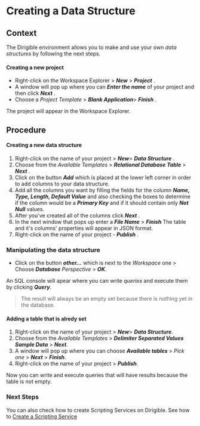 # Creating a Data Structure

## **Context**

The Dirigible environment allows you to make and use your own *data structures* by following the next steps.


 #### **Creating a new project**

 * Right-click on the Workspace Explorer > __*New*__ > __*Project*__ .
 * A window will pop up where you can _**Enter the name**_ of your project and then click  __*Next*__ .
 * Choose a *Project Template* > __*Blank Application*__> __*Finish*__ .

The project will appear in the Workspace Explorer.

## **Procedure**

 #### **Creating a new data structure**

 1. Right-click on the name of your project > __*New*__> __*Data Structure*__ .
 2. Choose from the *Available Templates* > __*Relational Database Table*__ > __*Next*__ .
 3. Click on the button __*Add*__ which is placed at the lower left corner in order to add columns to your data structure.
 4. Add all the columns you want by filling the fields for the column __*Name, Type, Length, Default Value*__ and also checking the boxes to determine if the column would be a __*Primary Key*__ and if it should contain only __*Not Null*__ values. 
 5. After you've created all of the columns click __*Next*__ .
 6. In the next window that pops up enter a __*File Name*__ > __*Finish*__  The table and it's columns' properties will appear in JSON format.
 7. Right-click on the name of your project - __*Publish*__ .

### **Manipulating the data structure**

 * Click on the button __*other...*__ which is next to the *Workspace* one > Choose __*Database*__  *Perspective* >  __*OK*__. 
 
 An SQL console will apear where you can write *queries* and execute them by clicking __*Query*__. 
 >The result will always be an empty set because there is nothing yet in the database.

#### **Adding a table that is alredy set**
 
  1.  Right-click on the name of your project > __*New*__> __*Data Structure*__.
  2. Choose from the *Available Templates* > __*Delimiter Separated Values Sample Data*__ > __*Next*__.
  3. A window will pop up where you can choose __*Available tables*__ > *Pick one* > __*Next*__ > __*Finish*__.
  4. Right-click on the name of your project > __*Publish*__.

 Now you can write and execute queries that will have results because the table is not empty.

### **Next Steps**
 You can also check how to create Scripting Services on Dirigible. See how to [Create a Scripting Service][1]

[1]: https://github.com/dirigiblelabs/curriculum/tree/master/TeodoraBancheva/WrittenDocumentation/ScriptingServices.md
